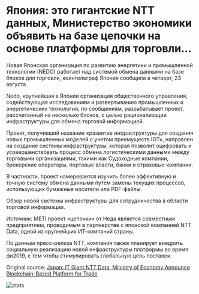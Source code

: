 # Япония: это гигантские NTT данных, Министерство экономики объявить на базе цепочки на основе платформы для торговли...

Новая Японская организация по развитию энергетики и промышленной технологии (NEDO) работает над системой обмена данными на базе блоков для торговли, коинтелеграф Япония сообщила в четверг, 23 августа.

Nedo, крупнейшая в Японии организация общественного управления, содействующая исследованиям и развертыванию промышленных и энергетических технологий, по сообщениям, разрабатывает проект, рассчитанный на несколько блоков, с целью рационализации инфраструктуры для обмена торговой информацией.

Проект, получивший название «развитие инфраструктуры для создания новых промышленных моделей с учетом преимуществ IOT», направлен на создание системы инфраструктуры, которая позволит оцифровать и усовершенствовать процесс обмена логистическими данными между торговыми организациями, такими как Судоходные компании, брокерские операторы, портовые власти, банки и страховые компании.

В частности, проект намеревается изучить более эффективную и точную систему обмена данными путем замены текущих процессов, использующих бумажные носители или PDF-файлы.

Обзор новой системы инфраструктуры для сотрудничества в области торговой информации.

Источник: METI проект «цепочки» от Неда является совместным предприятием, проводимым в партнерстве с японской компанией NTT Data, одной из крупнейших ИТ-компаний страны.

По данным пресс-релиза NTT, компания также планирует внедрить социальную реализацию новой инфраструктуры платформы во время фи2019, с тем чтобы стимулировать глобальную цепь поставок.

Original source: [Japan: IT Giant NTT Data, Ministry of Economy Announce Blockchain-Based Platform for Trade](https://cointelegraph.com/news/japan-it-giant-ntt-data-ministry-of-economy-announce-blockchain-based-platform-for-trade)

![stats](https://c.statcounter.com/11760860/0/a89fa40b/1/ "stats")